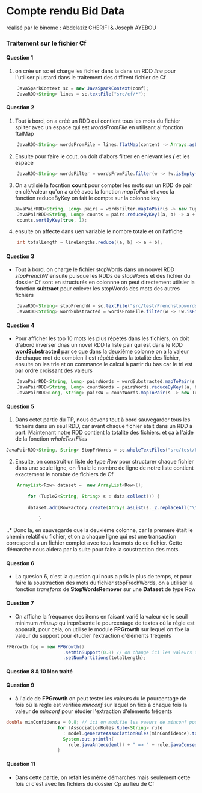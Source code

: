 # Compte rendu Bid Data 
réalisé par le binome : Abdelaziz CHERIFI & Joseph AYEBOU
### Traitement sur le fichier Cf 
#### Question 1
1. on crée un  sc et charge les fichier dans la dans un RDD *line* pour l'utiliser plustard dans le traitement des diffirent fichier de Cf 

```JAVA
    JavaSparkContext sc = new JavaSparkContext(conf);
    JavaRDD<String> lines = sc.textFile("src/cf/*"); 
```    

#### Question 2
1. Tout à bord, on a créé un RDD qui contient tous les mots du fichier spliter avec un espace qui est *wordsFromFile*  en utilisant al fonction ftalMap
```JAVA
    JavaRDD<String> wordsFromFile = lines.flatMap(content -> Arrays.asList(content.split(" ")).iterator());
```
2. Ensuite pour faire le cout, on doit d'abors filtrer en enlevant les **/** et les espace 
```JAVA
    JavaRDD<String> wordsFilter = wordsFromFile.filter(w -> !w.isEmpty()).filter(w->!w.equals("/")).distinct();
```
3. On a utilsié la focntion **count** pour compter les mots sur un RDD de pair en clé/valeur  qu'on a créé avec la fonction *mapToPair* et avec la fonction reduceByKey on fait le compte sur la colonne key 
```JAVA
   JavaPairRDD<String, Long> pairs = wordsFilter.mapToPair(s -> new Tuple2<>(s, 1L));
    JavaPairRDD<String, Long> counts = pairs.reduceByKey((a, b) -> a + b);
    counts.sortByKey(true, 1);
```
4. ensuite on affecte dans uen variable le nombre totale et on l'affiche 
```JAVA
    int totalLength = lineLengths.reduce((a, b) -> a + b);
``` 

#### Question 3
* Tout à bord, on charge le fichier stopWords dans un nouvel RDD _stopFrenchW_ ensuite puisque les RDDs de stopWords et des fichier du dossier Cf sont en structurés en colonnne on peut directement utilsier la fonction **subtract** pour enlever les stopWords des mots des autres fichiers 
```JAVA
    JavaRDD<String> stopFrenchW = sc.textFile("src/test/Frenchstopwords.txt") ;
    JavaRDD<String> wordSubstracted = wordsFromFile.filter(w -> !w.isEmpty()).filter(w->!w.equals("/")).subtract(stopFrenchW);
``` 

#### Question 4 
* Pour afficher les top 10 mots les plus répétés dans les fichiers, on doit d'abord inverser dnas un novel RDD la liste pair qui est dans le RDD **wordSubstracted** par ce que dans la deuxième colonne on a la valeur de chaque mot de combien il est répété dans la totalité des fichier, ensuite on les trie et on commance le calcul à partir du bas car le tri est par ordre croissant des valeurs 
```JAVA
    JavaPairRDD<String, Long> pairsWords = wordSubstracted.mapToPair(s -> new Tuple2<>(s, 1L));
    JavaPairRDD<String, Long> countWords = pairsWords.reduceByKey((a, b) -> a + b);
    JavaPairRDD<Long, String> pairsW = countWords.mapToPair(s -> new Tuple2<Long,String>(s._2,s._1)).sortByKey(false,1);
``` 

#### Question 5 
1. Dans cetet partie du TP, nous devons tout à bord sauvegarder tous les ficheirs dans un seul RDD, car avant chaque fichier était dans un RDD à part. Maintenant notre RDD contient la totalité des fichiers. et ça à l'aide de la fonction _wholeTextFiles_
```JAVA
JavaPairRDD<String, String> StopFrWords = sc.wholeTextFiles("src/test/Frenchstopwords.txt");
``` 
2. Ensuite, on construit un liste de type _Row_ pour structurer chaque fichier dans une seule ligne, on finale le nombre de ligne de notre liste contient exactement le nombre de fichiers de Cf
```JAVA
	ArrayList<Row> dataset =  new ArrayList<Row>();
    
    	for (Tuple2<String, String> s : data.collect()) {
    	
        dataset.add(RowFactory.create(Arrays.asList(s._2.replaceAll("\\s", " ").split(" "))));
       
        	}
``` 
..* Donc la, en sauvegarde que la deuxième colonne, car la premère était le chemin relatif du fichier, et on a chaque ligne qui est une transaction correspond a un fichier complet avec tous les mots de ce fichier. Cette démarche nous aidera par la suite pour faire la soustraction des mots.


#### Question 6
* La quesion 6, c'est la question qui nous a pris le plus de temps, et pour faire la soustraction des mots du fichier stopFrechWords, on a utiliser la fonction _transform_ de **StopWordsRemover** sur une **Dataset** de type Row

#### Question 7 
* On affiche la fréquance des items en faisant varié la valeur de le seuil minimum _minsup_ qu ireprésente  le pourcentage de textes où la régle est apparait, pour cela, on utilise le module **FPGrowth**  sur lequel on fixe la valeur du support pour étudier l'extraction d'éléments fréqents 
 ```JAVA
 FPGrowth fpg = new FPGrowth()
    	    		  .setMinSupport(0.8) // on change ici les valeurs de minsup :0.2, 0.3, 0.5, 0.8 
    	    		  .setNumPartitions(totalLength);

```

#### Question 8 & 10 Non traité 

#### Question 9
* à l'aide de **FPGrowth** on peut tester les valeurs du  le pourcentage de fois où la régle est vérifiée  _minconf_ sur laquel on fixe à chaque fois la valeur de _minconf_ pour étudier l'extraction d'éléments fréqents 
 ```JAVA
 double minConfidence = 0.8; // ici on modifie les vaeurs de minconf pour avoir les # résultats : 0.2, 0.5, 0.8
    	    	    for (AssociationRules.Rule<String> rule
    	    	      : model.generateAssociationRules(minConfidence).toJavaRDD().collect()) {
    	    	      System.out.println(
    	    	        rule.javaAntecedent() + " => " + rule.javaConsequent() + ", " + rule.confidence());
    	    	    }


```

#### Question 11 
* Dans cette partie, on refait les même démarches mais seulement cette fois ci c'est avec les fichiers du dossier Cp au lieu de Cf